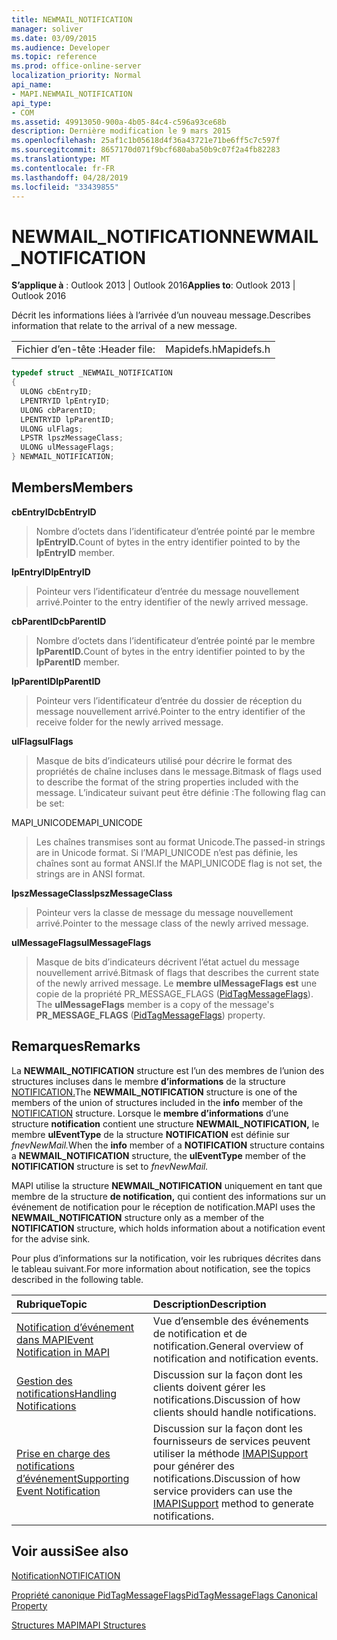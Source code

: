 ```yaml
---
title: NEWMAIL_NOTIFICATION
manager: soliver
ms.date: 03/09/2015
ms.audience: Developer
ms.topic: reference
ms.prod: office-online-server
localization_priority: Normal
api_name:
- MAPI.NEWMAIL_NOTIFICATION
api_type:
- COM
ms.assetid: 49913050-900a-4b05-84c4-c596a93ce68b
description: Dernière modification le 9 mars 2015
ms.openlocfilehash: 25af1c1b05618d4f36a43721e71be6ff5c7c597f
ms.sourcegitcommit: 8657170d071f9bcf680aba50b9c07f2a4fb82283
ms.translationtype: MT
ms.contentlocale: fr-FR
ms.lasthandoff: 04/28/2019
ms.locfileid: "33439855"
---
```

# <a name="newmail_notification"></a><span data-ttu-id="18471-103">NEWMAIL_NOTIFICATION</span><span class="sxs-lookup"><span data-stu-id="18471-103">NEWMAIL_NOTIFICATION</span></span>

  
  
<span data-ttu-id="18471-104">**S’applique à** : Outlook 2013 | Outlook 2016</span><span class="sxs-lookup"><span data-stu-id="18471-104">**Applies to**: Outlook 2013 | Outlook 2016</span></span> 
  
<span data-ttu-id="18471-105">Décrit les informations liées à l’arrivée d’un nouveau message.</span><span class="sxs-lookup"><span data-stu-id="18471-105">Describes information that relate to the arrival of a new message.</span></span> 
  
|||
|:-----|:-----|
|<span data-ttu-id="18471-106">Fichier d’en-tête :</span><span class="sxs-lookup"><span data-stu-id="18471-106">Header file:</span></span>  <br/> |<span data-ttu-id="18471-107">Mapidefs.h</span><span class="sxs-lookup"><span data-stu-id="18471-107">Mapidefs.h</span></span>  <br/> |
   
```cpp
typedef struct _NEWMAIL_NOTIFICATION
{
  ULONG cbEntryID;
  LPENTRYID lpEntryID;
  ULONG cbParentID;
  LPENTRYID lpParentID;
  ULONG ulFlags;
  LPSTR lpszMessageClass;
  ULONG ulMessageFlags;
} NEWMAIL_NOTIFICATION;

```

## <a name="members"></a><span data-ttu-id="18471-108">Members</span><span class="sxs-lookup"><span data-stu-id="18471-108">Members</span></span>

 <span data-ttu-id="18471-109">**cbEntryID**</span><span class="sxs-lookup"><span data-stu-id="18471-109">**cbEntryID**</span></span>
  
> <span data-ttu-id="18471-110">Nombre d’octets dans l’identificateur d’entrée pointé par le membre **lpEntryID.**</span><span class="sxs-lookup"><span data-stu-id="18471-110">Count of bytes in the entry identifier pointed to by the **lpEntryID** member.</span></span> 
    
 <span data-ttu-id="18471-111">**lpEntryID**</span><span class="sxs-lookup"><span data-stu-id="18471-111">**lpEntryID**</span></span>
  
> <span data-ttu-id="18471-112">Pointeur vers l’identificateur d’entrée du message nouvellement arrivé.</span><span class="sxs-lookup"><span data-stu-id="18471-112">Pointer to the entry identifier of the newly arrived message.</span></span>
    
 <span data-ttu-id="18471-113">**cbParentID**</span><span class="sxs-lookup"><span data-stu-id="18471-113">**cbParentID**</span></span>
  
> <span data-ttu-id="18471-114">Nombre d’octets dans l’identificateur d’entrée pointé par le membre **lpParentID.**</span><span class="sxs-lookup"><span data-stu-id="18471-114">Count of bytes in the entry identifier pointed to by the **lpParentID** member.</span></span> 
    
 <span data-ttu-id="18471-115">**lpParentID**</span><span class="sxs-lookup"><span data-stu-id="18471-115">**lpParentID**</span></span>
  
> <span data-ttu-id="18471-116">Pointeur vers l’identificateur d’entrée du dossier de réception du message nouvellement arrivé.</span><span class="sxs-lookup"><span data-stu-id="18471-116">Pointer to the entry identifier of the receive folder for the newly arrived message.</span></span>
    
 <span data-ttu-id="18471-117">**ulFlags**</span><span class="sxs-lookup"><span data-stu-id="18471-117">**ulFlags**</span></span>
  
> <span data-ttu-id="18471-118">Masque de bits d’indicateurs utilisé pour décrire le format des propriétés de chaîne incluses dans le message.</span><span class="sxs-lookup"><span data-stu-id="18471-118">Bitmask of flags used to describe the format of the string properties included with the message.</span></span> <span data-ttu-id="18471-119">L’indicateur suivant peut être définie :</span><span class="sxs-lookup"><span data-stu-id="18471-119">The following flag can be set:</span></span>
    
<span data-ttu-id="18471-120">MAPI_UNICODE</span><span class="sxs-lookup"><span data-stu-id="18471-120">MAPI_UNICODE</span></span> 
  
> <span data-ttu-id="18471-121">Les chaînes transmises sont au format Unicode.</span><span class="sxs-lookup"><span data-stu-id="18471-121">The passed-in strings are in Unicode format.</span></span> <span data-ttu-id="18471-122">Si l’MAPI_UNICODE n’est pas définie, les chaînes sont au format ANSI.</span><span class="sxs-lookup"><span data-stu-id="18471-122">If the MAPI_UNICODE flag is not set, the strings are in ANSI format.</span></span>
    
 <span data-ttu-id="18471-123">**lpszMessageClass**</span><span class="sxs-lookup"><span data-stu-id="18471-123">**lpszMessageClass**</span></span>
  
> <span data-ttu-id="18471-124">Pointeur vers la classe de message du message nouvellement arrivé.</span><span class="sxs-lookup"><span data-stu-id="18471-124">Pointer to the message class of the newly arrived message.</span></span> 
    
 <span data-ttu-id="18471-125">**ulMessageFlags**</span><span class="sxs-lookup"><span data-stu-id="18471-125">**ulMessageFlags**</span></span>
  
> <span data-ttu-id="18471-126">Masque de bits d’indicateurs décrivent l’état actuel du message nouvellement arrivé.</span><span class="sxs-lookup"><span data-stu-id="18471-126">Bitmask of flags that describes the current state of the newly arrived message.</span></span> <span data-ttu-id="18471-127">Le **membre ulMessageFlags est** une copie de la propriété PR_MESSAGE_FLAGS ([PidTagMessageFlags](pidtagmessageflags-canonical-property.md)). </span><span class="sxs-lookup"><span data-stu-id="18471-127">The **ulMessageFlags** member is a copy of the message's **PR_MESSAGE_FLAGS** ([PidTagMessageFlags](pidtagmessageflags-canonical-property.md)) property.</span></span>
    
## <a name="remarks"></a><span data-ttu-id="18471-128">Remarques</span><span class="sxs-lookup"><span data-stu-id="18471-128">Remarks</span></span>

<span data-ttu-id="18471-129">La **NEWMAIL_NOTIFICATION** structure est l’un des membres de l’union des structures incluses dans le membre **d’informations** de la structure [NOTIFICATION.](notification.md)</span><span class="sxs-lookup"><span data-stu-id="18471-129">The **NEWMAIL_NOTIFICATION** structure is one of the members of the union of structures included in the **info** member of the [NOTIFICATION](notification.md) structure.</span></span> <span data-ttu-id="18471-130">Lorsque le **membre d’informations** d’une structure **notification** contient une structure **NEWMAIL_NOTIFICATION,** le membre **ulEventType** de la structure **NOTIFICATION** est définie sur  _fnevNewMail._</span><span class="sxs-lookup"><span data-stu-id="18471-130">When the **info** member of a **NOTIFICATION** structure contains a **NEWMAIL_NOTIFICATION** structure, the **ulEventType** member of the **NOTIFICATION** structure is set to  _fnevNewMail._</span></span>
  
<span data-ttu-id="18471-131">MAPI utilise la structure **NEWMAIL_NOTIFICATION** uniquement en tant que membre de la structure **de notification,** qui contient des informations sur un événement de notification pour le réception de notification.</span><span class="sxs-lookup"><span data-stu-id="18471-131">MAPI uses the **NEWMAIL_NOTIFICATION** structure only as a member of the **NOTIFICATION** structure, which holds information about a notification event for the advise sink.</span></span> 
  
<span data-ttu-id="18471-132">Pour plus d’informations sur la notification, voir les rubriques décrites dans le tableau suivant.</span><span class="sxs-lookup"><span data-stu-id="18471-132">For more information about notification, see the topics described in the following table.</span></span>
  
|<span data-ttu-id="18471-133">**Rubrique**</span><span class="sxs-lookup"><span data-stu-id="18471-133">**Topic**</span></span>|<span data-ttu-id="18471-134">**Description**</span><span class="sxs-lookup"><span data-stu-id="18471-134">**Description**</span></span>|
|:-----|:-----|
|[<span data-ttu-id="18471-135">Notification d’événement dans MAPI</span><span class="sxs-lookup"><span data-stu-id="18471-135">Event Notification in MAPI</span></span>](event-notification-in-mapi.md) <br/> |<span data-ttu-id="18471-136">Vue d’ensemble des événements de notification et de notification.</span><span class="sxs-lookup"><span data-stu-id="18471-136">General overview of notification and notification events.</span></span>  <br/> |
|[<span data-ttu-id="18471-137">Gestion des notifications</span><span class="sxs-lookup"><span data-stu-id="18471-137">Handling Notifications</span></span>](handling-notifications.md) <br/> |<span data-ttu-id="18471-138">Discussion sur la façon dont les clients doivent gérer les notifications.</span><span class="sxs-lookup"><span data-stu-id="18471-138">Discussion of how clients should handle notifications.</span></span>  <br/> |
|[<span data-ttu-id="18471-139">Prise en charge des notifications d’événement</span><span class="sxs-lookup"><span data-stu-id="18471-139">Supporting Event Notification</span></span>](supporting-event-notification.md) <br/> |<span data-ttu-id="18471-140">Discussion sur la façon dont les fournisseurs de services peuvent utiliser la méthode [IMAPISupport](imapisupportiunknown.md) pour générer des notifications.</span><span class="sxs-lookup"><span data-stu-id="18471-140">Discussion of how service providers can use the [IMAPISupport](imapisupportiunknown.md) method to generate notifications.</span></span>  <br/> |
   
## <a name="see-also"></a><span data-ttu-id="18471-141">Voir aussi</span><span class="sxs-lookup"><span data-stu-id="18471-141">See also</span></span>



[<span data-ttu-id="18471-142">Notification</span><span class="sxs-lookup"><span data-stu-id="18471-142">NOTIFICATION</span></span>](notification.md)
  
[<span data-ttu-id="18471-143">Propriété canonique PidTagMessageFlags</span><span class="sxs-lookup"><span data-stu-id="18471-143">PidTagMessageFlags Canonical Property</span></span>](pidtagmessageflags-canonical-property.md)


[<span data-ttu-id="18471-144">Structures MAPI</span><span class="sxs-lookup"><span data-stu-id="18471-144">MAPI Structures</span></span>](mapi-structures.md)

